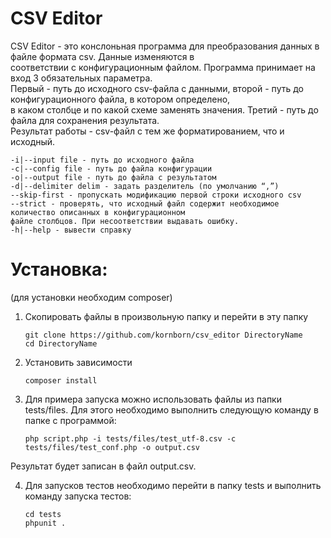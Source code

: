 # CSV Editor 
CSV Editor - это конслоньная программа для преобразования данных в файле формата csv. Данные изменяются в  
соответствии с конфигурационным файлом. Программа принимает на вход 3 обязательных параметра.  
Первый - путь до исходного csv-файла с данными, второй - путь до конфигурационного файла, в котором определено,  
в каком столбце и по какой схеме заменять значения. Третий - путь до файла для сохранения результата.  
Результат работы - csv-файл с тем же форматированием, что и исходный.  
```
-i|--input file - путь до исходного файла
-c|--config file - путь до файла конфигурации
-o|--output file - путь до файла с результатом
-d|--delimiter delim - задать разделитель (по умолчанию “,”)
--skip-first - пропускать модификацию первой строки исходного csv
--strict - проверять, что исходный файл содержит необходимое количество описанных в конфигурационном
файле столбцов. При несоответствии выдавать ошибку.
-h|--help - вывести справку
```

# Установка:   
(для установки необходим composer)  
1. Скопировать файлы в произвольную папку и перейти в эту папку  
    ```
    git clone https://github.com/kornborn/csv_editor DirectoryName
    cd DirectoryName
    ```
2. Установить зависимости
    ```
    composer install
    ```
3. Для примера запуска можно использовать файлы из папки tests/files. Для этого необходимо выполнить следующую команду
в папке с программой:
    ```
    php script.php -i tests/files/test_utf-8.csv -c tests/files/test_conf.php -o output.csv
    ```
Результат будет записан в файл output.csv.

4. Для запусков тестов необходимо перейти в папку tests и выполнить команду запуска тестов:
    ```
    cd tests
    phpunit .
    ```
